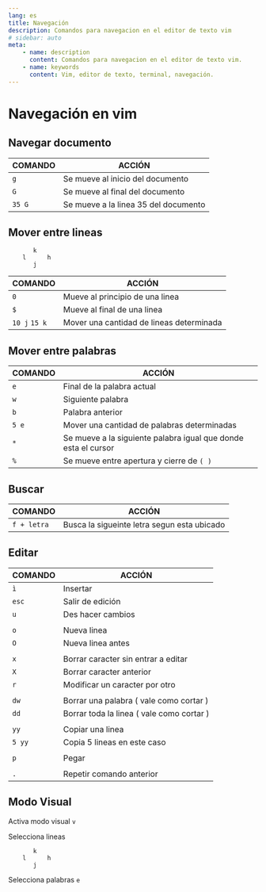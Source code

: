 ```yaml
---
lang: es
title: Navegación
description: Comandos para navegacion en el editor de texto vim
# sidebar: auto
meta:
    - name: description
      content: Comandos para navegacion en el editor de texto vim.
    - name: keywords
      content: Vim, editor de texto, terminal, navegación.
---
```


# Navegación en vim

## Navegar documento

| COMANDO | ACCIÓN                               |
| ------- | ------------------------------------ |
| `g`     | Se mueve al inicio del documento     |
| `G`     | Se mueve al final del documento      |
| `35 G`  | Se mueve a la linea 35 del documento |

## Mover entre lineas

```text
	   k
	l      h
	   j
```

| COMANDO       | ACCIÓN                                   |
| ------------- | ---------------------------------------- |
| `0`           | Mueve al principio de una linea          |
| `$`           | Mueve al final de una linea              |
| `10 j` `15 k` | Mover una cantidad de lineas determinada |

## Mover entre palabras

| COMANDO | ACCIÓN                                                         |
| ------- | -------------------------------------------------------------- |
| `e`     | Final de la palabra actual                                     |
| `w`     | Siguiente palabra                                              |
| `b`     | Palabra anterior                                               |
| `5 e`   | Mover una cantidad de palabras determinadas                    |
| `*`     | Se mueve a la siguiente palabra igual que donde esta el cursor |
| `%`     | Se mueve entre apertura y cierre de `( )`                      |

## Buscar

| COMANDO     | ACCIÓN                                      |
| ----------- | ------------------------------------------- |
| `f + letra` | Busca la sigueinte letra segun esta ubicado |

## Editar

| COMANDO | ACCIÓN                                    |
| ------- | ----------------------------------------- |
| `ì`     | Insertar                                  |
| `esc`   | Salir de edición                          |
| `u`     | Des hacer cambios                         |
|         |
| `o`     | Nueva linea                               |
| `O`     | Nueva linea antes                         |
|         |
| `x`     | Borrar caracter sin entrar a editar       |
| `X`     | Borrar caracter anterior                  |
| `r`     | Modificar un caracter por otro            |
|         |
| `dw`    | Borrar una palabra ( vale como cortar )   |
| `dd`    | Borrar toda la linea ( vale como cortar ) |
|         |
| `yy`    | Copiar una linea                          |
| `5 yy`  | Copia 5 lineas en este caso               |
|         |
| `p`     | Pegar                                     |
|         |
| `.`     | Repetir comando anterior                  |

## Modo Visual

Activa modo visual
`v`

Selecciona lineas

```
	   k
	l      h
	   j
```

Selecciona palabras
`e`
